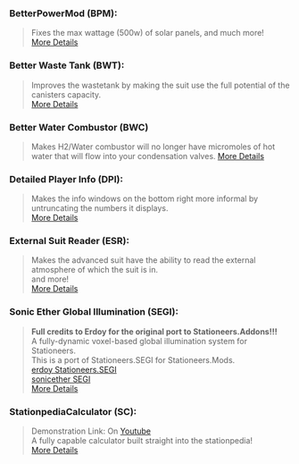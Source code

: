 ### BetterPowerMod (BPM):
> Fixes the max wattage (500w) of solar panels, and much more!<br>
> [More Details](/Source/BetterPowerMod)<br>

### Better Waste Tank (BWT):
> Improves the wastetank by making the suit use the full potential of the canisters capacity.<br>
> [More Details](/Source/BetterWasteTank)<br>

### Better Water Combustor (BWC)
> Makes H2/Water combustor will no longer have micromoles of hot water that will flow into your condensation valves.
> [More Details](/Source/BetterWaterCombustor)<br>

### Detailed Player Info (DPI):
> Makes the info windows on the bottom right more informal by untruncating the numbers it displays.<br>
> [More Details](/Source/DetailedPlayerInfo)<br>

### External Suit Reader (ESR):
> Makes the advanced suit have the ability to read the external atmosphere of which the suit is in.<br>
> and more!<br>
> [More Details](/Source/ExternalSuitReader)<br>

### Sonic Ether Global Illumination (SEGI):
> **Full credits to Erdoy for the original port to Stationeers.Addons!!!**<br>
> A fully-dynamic voxel-based global illumination system for Stationeers.<br>
> This is a port of Stationeers.SEGI for Stationeers.Mods. <br>
> [erdoy Stationeers.SEGI](https://github.com/Erdroy/Stationeers.SEGI/)<br>
> [sonicether SEGI](https://github.com/sonicether/SEGI)<br>
> [More Details](/Source/SEGIMod)<br>

### StationpediaCalculator (SC):
> Demonstration Link: On [Youtube](https://youtu.be/Bjh0wN31I_M) <br>
> A fully capable calculator built straight into the stationpedia!<br>
> [More Details](/Source/StationpediaCalculator)<br>
